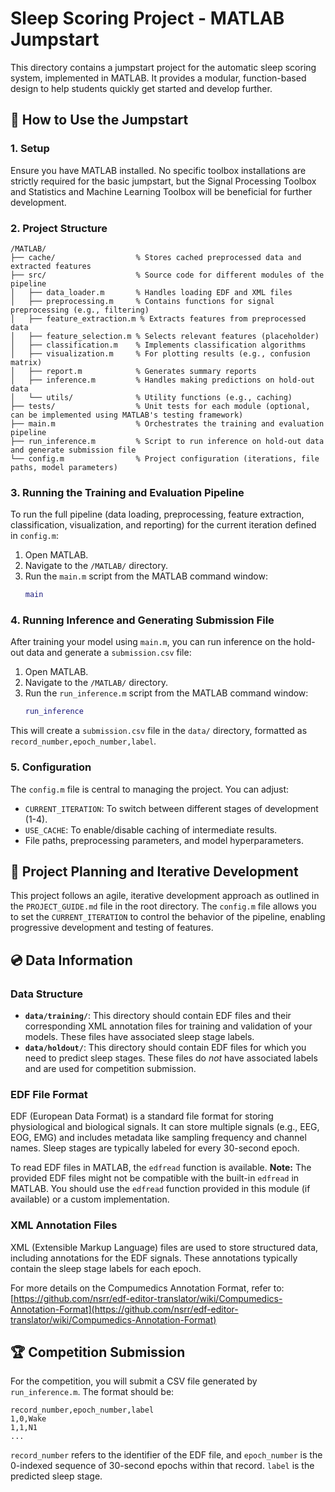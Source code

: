 # Sleep Scoring Project - MATLAB Jumpstart

This directory contains a jumpstart project for the automatic sleep scoring system, implemented in MATLAB. It provides a modular, function-based design to help students quickly get started and develop further.

## 🚀 How to Use the Jumpstart

### 1. Setup

Ensure you have MATLAB installed. No specific toolbox installations are strictly required for the basic jumpstart, but the Signal Processing Toolbox and Statistics and Machine Learning Toolbox will be beneficial for further development.

### 2. Project Structure

```
/MATLAB/
├── cache/                  % Stores cached preprocessed data and extracted features
├── src/                    % Source code for different modules of the pipeline
│   ├── data_loader.m       % Handles loading EDF and XML files
│   ├── preprocessing.m     % Contains functions for signal preprocessing (e.g., filtering)
│   ├── feature_extraction.m % Extracts features from preprocessed data
│   ├── feature_selection.m % Selects relevant features (placeholder)
│   ├── classification.m    % Implements classification algorithms
│   ├── visualization.m     % For plotting results (e.g., confusion matrix)
│   ├── report.m            % Generates summary reports
│   ├── inference.m         % Handles making predictions on hold-out data
│   └── utils/              % Utility functions (e.g., caching)
├── tests/                  % Unit tests for each module (optional, can be implemented using MATLAB's testing framework)
├── main.m                  % Orchestrates the training and evaluation pipeline
├── run_inference.m         % Script to run inference on hold-out data and generate submission file
└── config.m                % Project configuration (iterations, file paths, model parameters)
```

### 3. Running the Training and Evaluation Pipeline

To run the full pipeline (data loading, preprocessing, feature extraction, classification, visualization, and reporting) for the current iteration defined in `config.m`:

1.  Open MATLAB.
2.  Navigate to the `/MATLAB/` directory.
3.  Run the `main.m` script from the MATLAB command window:
    ```matlab
    main
    ```

### 4. Running Inference and Generating Submission File

After training your model using `main.m`, you can run inference on the hold-out data and generate a `submission.csv` file:

1.  Open MATLAB.
2.  Navigate to the `/MATLAB/` directory.
3.  Run the `run_inference.m` script from the MATLAB command window:
    ```matlab
    run_inference
    ```

This will create a `submission.csv` file in the `data/` directory, formatted as `record_number,epoch_number,label`.

### 5. Configuration

The `config.m` file is central to managing the project. You can adjust:
*   `CURRENT_ITERATION`: To switch between different stages of development (1-4).
*   `USE_CACHE`: To enable/disable caching of intermediate results.
*   File paths, preprocessing parameters, and model hyperparameters.

## 📖 Project Planning and Iterative Development

This project follows an agile, iterative development approach as outlined in the `PROJECT_GUIDE.md` file in the root directory. The `config.m` file allows you to set the `CURRENT_ITERATION` to control the behavior of the pipeline, enabling progressive development and testing of features.

## 💿 Data Information

### Data Structure

*   **`data/training/`**: This directory should contain EDF files and their corresponding XML annotation files for training and validation of your models. These files have associated sleep stage labels.
*   **`data/holdout/`**: This directory should contain EDF files for which you need to predict sleep stages. These files do *not* have associated labels and are used for competition submission.

### EDF File Format

EDF (European Data Format) is a standard file format for storing physiological and biological signals. It can store multiple signals (e.g., EEG, EOG, EMG) and includes metadata like sampling frequency and channel names. Sleep stages are typically labeled for every 30-second epoch.

To read EDF files in MATLAB, the `edfread` function is available. **Note:** The provided EDF files might not be compatible with the built-in `edfread` in MATLAB. You should use the `edfread` function provided in this module (if available) or a custom implementation.

### XML Annotation Files

XML (Extensible Markup Language) files are used to store structured data, including annotations for the EDF signals. These annotations typically contain the sleep stage labels for each epoch.

For more details on the Compumedics Annotation Format, refer to: [https://github.com/nsrr/edf-editor-translator/wiki/Compumedics-Annotation-Format](https://github.com/nsrr/edf-editor-translator/wiki/Compumedics-Annotation-Format)

## 🏆 Competition Submission

For the competition, you will submit a CSV file generated by `run_inference.m`. The format should be:

```csv
record_number,epoch_number,label
1,0,Wake
1,1,N1
...
```

`record_number` refers to the identifier of the EDF file, and `epoch_number` is the 0-indexed sequence of 30-second epochs within that record. `label` is the predicted sleep stage.